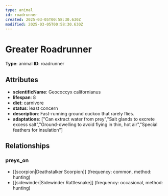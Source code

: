 ```yaml
---
type: animal
id: roadrunner
created: 2025-03-05T00:58:30.630Z
modified: 2025-03-05T00:58:30.630Z
---
```


# Greater Roadrunner

**Type**: animal
**ID**: roadrunner

## Attributes

- **scientificName**: Geococcyx californianus
- **lifespan**: 8
- **diet**: carnivore
- **status**: least concern
- **description**: Fast-running ground cuckoo that rarely flies.
- **adaptations**: ["Can extract water from prey","Salt glands to excrete excess salt","Ground-dwelling to avoid flying in thin, hot air","Special feathers for insulation"]

## Relationships

### preys_on

- [[scorpion|Deathstalker Scorpion]] (frequency: common, method: hunting)
- [[sidewinder|Sidewinder Rattlesnake]] (frequency: occasional, method: hunting)

